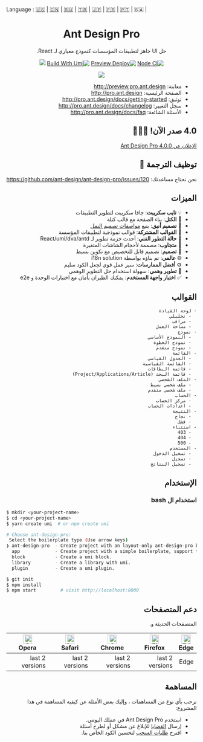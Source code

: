 Language : [🇺🇸](./README.md) | [🇨🇳](./README.zh-CN.md) | [🇷🇺](./README.ru-RU.md) | [🇹🇷](./README.tr-TR.md) | [🇯🇵](./README.ja-JP.md) | [🇫🇷](./README.fr-FR.md) | [🇵🇹](./README.pt-BR.md) | 🇸🇦 |

<h1 align="center">Ant Design Pro</h1>
<div dir="rtl">

<div align="center">

حل UI جاهز لتطبيقات المؤسسات كنموذج معياري لـ React.

[![Node CI](https://github.com/ant-design/ant-design-pro/actions/workflows/ci.yml/badge.svg)](https://github.com/ant-design/ant-design-pro/actions/workflows/ci.yml) [![Preview Deploy](https://github.com/ant-design/ant-design-pro/actions/workflows/preview-deploy.yml/badge.svg)](https://github.com/ant-design/ant-design-pro/actions/workflows/preview-deploy.yml) [![Build With Umi](https://img.shields.io/badge/build%20with-umi-028fe4.svg?style=flat-square)](http://umijs.org/) ![](https://badgen.net/badge/icon/Ant%20Design?icon=https://gw.alipayobjects.com/zos/antfincdn/Pp4WPgVDB3/KDpgvguMpGfqaHPjicRK.svg&label)

![](https://github.com/user-attachments/assets/fde29061-3d9a-4397-8ac2-397b0e033ef5)

</div>

- معاينة: http://preview.pro.ant.design
- الصفحة الرئيسية: http://pro.ant.design
- توثيق: http://pro.ant.design/docs/getting-started
- سجل التغيير: http://pro.ant.design/docs/changelog
- الأسئلة الشائعة: http://pro.ant.design/docs/faq

## 4.0 صدر الآن! 🎉🎉🎉

[الإعلان عن Ant Design Pro 4.0.0](https://medium.com/ant-design/ant-design-pro-v4-is-here-6f23098ae9d9)

## توظيف الترجمة :loudspeaker:

نحن نحتاج مساعدتك: https://github.com/ant-design/ant-design-pro/issues/120

## الميزات

- :bulb: **تايب سكريبت**: جافا سكريبت لتطوير التطبيقات
- :scroll: **الكتل**: بناء الصفحة مع قالب كتلة
- :gem: **تصميم أنيق**: يتبع [مواصفات تصميم النمل](http://ant.design/)
- :triangular_ruler: **القوالب المشتركة**: قوالب نموذجية لتطبيقات المؤسسة
- :rocket: **حالة التطور الفني**: أحدث حزمة تطوير لـ React/umi/dva/antd
- :iphone: **متجاوب**: مصممة لأحجام الشاشات المتغيرة
- :art: **تصميم**: تصميم قابل للتخصيص مع تكوين بسيط
- :globe_with_meridians: **عالمي**: تم بناؤه بواسطة i18n solution
- :gear: **أفضل الممارسات**: سير عمل قوي لجعل الكود سليم
- :1234: **تطوير وهمي**: سهولة استخدام حل التطوير الوهمي
- :white_check_mark: **اختبار واجهة المستخدم**: يمكنك الطيران بأمان مع اختبارات الوحدة و e2e

## القوالب

```
- لوحة القيادة
  - تحليلي
  - مراقب
  - مساحة العمل
- نموذج
  - النموذج الأساسي
  - نموذج الخطوة
  - نموذج متقدم
- القائمة
  - الجدول القياسي
  - القائمة القياسية
  - قائمة البطاقات
  - قائمة البحث (Project/Applications/Article)
- الملف الشخصي
  - ملف شخصي بسيط
  - ملف شخصي متقدم
- الحساب
  - مركز الحساب
  - اعدادات الحساب
- النتيجة
  - نجاح
  - فشل
- استثناء
  - 403
  - 404
  - 500
- المستخدم
  - تسجيل الدخول
  - تسجيل
  - تسجيل النتائج
```

## الإستخدام

### استخدام ال bash

</div>

<div dir="ltr">

```bash
$ mkdir <your-project-name>
$ cd <your-project-name>
$ yarn create umi  # or npm create umi

# Choose ant-design-pro:
 Select the boilerplate type (Use arrow keys)
❯ ant-design-pro  - Create project with an layout-only ant-design-pro boilerplate, use together with umi block.
  app             - Create project with a simple boilerplate, support typescript.
  block           - Create a umi block.
  library         - Create a library with umi.
  plugin          - Create a umi plugin.

$ git init
$ npm install
$ npm start         # visit http://localhost:8000
```

</div>

<div dir="rtl">

## دعم المتصفحات

المتصفحات الحديثة و.

| [<img src="https://raw.githubusercontent.com/alrra/browser-logos/master/src/edge/edge_48x48.png" alt="Edge" width="24px" height="24px" />](http://godban.github.io/browsers-support-badges/)</br>Edge | [<img src="https://raw.githubusercontent.com/alrra/browser-logos/master/src/firefox/firefox_48x48.png" alt="Firefox" width="24px" height="24px" />](http://godban.github.io/browsers-support-badges/)</br>Firefox | [<img src="https://raw.githubusercontent.com/alrra/browser-logos/master/src/chrome/chrome_48x48.png" alt="Chrome" width="24px" height="24px" />](http://godban.github.io/browsers-support-badges/)</br>Chrome | [<img src="https://raw.githubusercontent.com/alrra/browser-logos/master/src/safari/safari_48x48.png" alt="Safari" width="24px" height="24px" />](http://godban.github.io/browsers-support-badges/)</br>Safari | [<img src="https://raw.githubusercontent.com/alrra/browser-logos/master/src/opera/opera_48x48.png" alt="Opera" width="24px" height="24px" />](http://godban.github.io/browsers-support-badges/)</br>Opera |
| --- | --- | --- | --- | --- |
| Edge | last 2 versions | last 2 versions | last 2 versions | last 2 versions |

## المساهمة

نرحب بأي نوع من المساهمات ، وإليك بعض الأمثلة عن كيفية المساهمة في هذا المشروع:

- استخدم Ant Design Pro في عملك اليومي.
- إرسال [القضايا](http://github.com/ant-design/ant-design-pro/issues) للإبلاغ عن مشكل أو لطرح أسئلة
- اقترح [طلبات السحب](http://github.com/ant-design/ant-design-pro/pulls) لتحسين الكود الخاص بنا.

</div>
